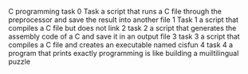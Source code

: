 C programming task
0 Task a script that runs a C file through the preprocessor and save the result into another file
1 Task 1 a script that compiles a C file but does not link
 2 task 2 a script that generates the assembly code of a C and save it in an output file
3 task 3 a script that compiles a C file and creates an executable named cisfun
4 task 4  a program that prints exactly programming is like building a muiltilingual puzzle
